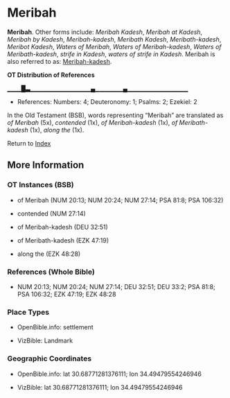 # Meribah
**Meribah**. 
Other forms include: 
*Meribah Kadesh*, *Meribah at Kadesh*, *Meribah by Kadesh*, *Meribah-kadesh*, *Meribath Kadesh*, *Meribath-kadesh*, *Meribot Kadesh*, *Waters of Meribah*, *Waters of Meribah-kadesh*, *Waters of Meribath-kadesh*, *strife in Kadesh*, *waters of strife in Kadesh*. 
Meribah is also referred to as: 
[Meribah-kadesh](Meribah-kadesh.md). 


**OT Distribution of References**

▁▁▁█▃▁▁▁▁▁▁▁▁▁▁▁▁▁▄▁▁▁▁▁▁▄▁▁▁▁▁▁▁▁▁▁▁▁▁
* References: Numbers: 4; Deuteronomy: 1; Psalms: 2; Ezekiel: 2



In the Old Testament (BSB), words representing “Meribah” are translated as 
*of Meribah* (5x), *contended* (1x), *of Meribah-kadesh* (1x), *of Meribath-kadesh* (1x), *along the* (1x). 




Return to [Index](00-Index.md)

## More Information

### OT Instances (BSB)

* of Meribah (NUM 20:13; NUM 20:24; NUM 27:14; PSA 81:8; PSA 106:32)

* contended (NUM 27:14)

* of Meribah-kadesh (DEU 32:51)

* of Meribath-kadesh (EZK 47:19)

* along the (EZK 48:28)



### References (Whole Bible)

* NUM 20:13; NUM 20:24; NUM 27:14; DEU 32:51; DEU 33:2; PSA 81:8; PSA 106:32; EZK 47:19; EZK 48:28


### Place Types

* OpenBible.info: settlement

* VizBible: Landmark



### Geographic Coordinates

* OpenBible.info: lat 30.68771281376111; lon 34.49479554246946

* VizBible: lat 30.68771281376111; lon 34.49479554246946




